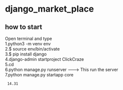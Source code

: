 # django_market_place
## how to start 

 Open terminal and type<br>
     1.python3 -m venv env<br>
     2.$ source env/bin/activate<br>
     3.$ pip install django<br>
     4.django-admin startproject ClickCraze<br>
     5.cd <app name>
     <br>6.python manage.py runserver ---> This run the server<br>
     7.python manage.py startapp core<br>

     14.31

   
